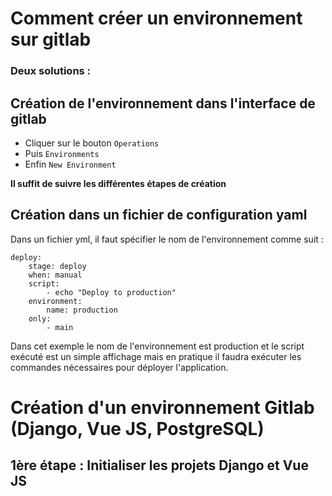 # Comment créer un environnement sur gitlab 

### Deux solutions :  

## Création de l'environnement dans l'interface de gitlab

- Cliquer sur le bouton `Operations`
- Puis `Environments`
- Enfin `New Environment`  

**Il suffit de suivre les différentes étapes de création**

## Création dans un fichier de configuration yaml
Dans un fichier yml, il faut spécifier le nom de l'environnement comme suit : 

```
deploy: 
    stage: deploy
    when: manual 
    script: 
        - echo "Deploy to production"
    environment: 
        name: production
    only: 
        - main          
```
Dans cet exemple le nom de l'environnement est production et le script exécuté est un simple affichage mais en pratique il faudra exécuter les commandes nécessaires pour déployer l'application.


# Création d'un environnement Gitlab (Django, Vue JS, PostgreSQL)

## 1ère étape : Initialiser les projets Django et Vue JS